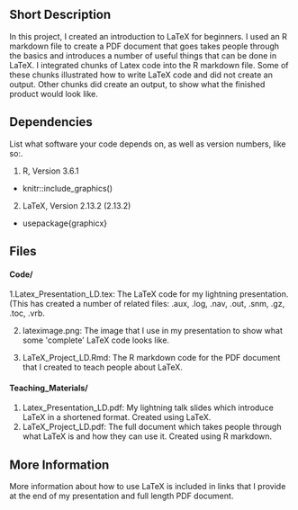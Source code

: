

## Short Description

In this project, I created an introduction to LaTeX for beginners. I used an R markdown file to create a PDF document that goes takes people through the basics and introduces a number of useful things that can be done in LaTeX. I integrated chunks of Latex code into the R markdown file. Some of these chunks illustrated how to write LaTeX code and did not create an output. Other chunks did create an output, to show what the finished product would look like. 

## Dependencies

List what software your code depends on, as well as version numbers, like so:.

1. R, Version 3.6.1
- knitr::include_graphics()

2. LaTeX, Version 2.13.2 (2.13.2)
-  usepackage{graphicx}



## Files

#### Code/
1.Latex_Presentation_LD.tex: The LaTeX code for my lightning presentation. (This has created a number of related files: .aux, .log, .nav, .out, .snm, .gz, .toc, .vrb. 

2. lateximage.png: The image that I use in my presentation to show what some 'complete' LaTeX code looks like. 

3. LaTeX_Project_LD.Rmd: The R markdown code for the PDF document that I created to teach people about LaTeX. 

#### Teaching_Materials/
1. Latex_Presentation_LD.pdf: My lightning talk slides which introduce LaTeX in a shortened format. Created using LaTeX.
2. LaTeX_Project_LD.pdf: The full document which takes people through what LaTeX is and how they can use it. Created using R markdown.


## More Information

More information about how to use LaTeX is included in links that I provide at the end of my presentation and full length PDF document.
